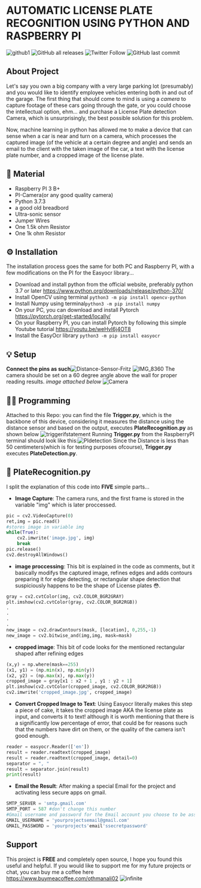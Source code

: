 # AUTOMATIC LICENSE PLATE RECOGNITION USING PYTHON AND RASPBERRY PI

![github1](https://user-images.githubusercontent.com/73076057/130198019-782b3b50-0049-408d-9244-cceee79ca85b.png)
![GitHub all releases](https://img.shields.io/github/downloads/Othm01100001n/License-Plate-Recognition-Garage-Guardian-/total)                                                                         ![Twitter Follow](https://img.shields.io/twitter/follow/othmanali02?style=social)                                                                  ![GitHub last commit](https://img.shields.io/github/last-commit/Othm01100001n/License-Plate-Recognition-Garage-Guardian-)

## About Project
Let's say you own a big company with a very large parking lot (presumably) and you would like to identify employee vehicles entering both in and out of the garage. 
The first thing that should come to mind is using a *camera* to capture footage of these cars going through the gate, or you could choose the intellectual option, ehm... and purchase a License Plate detection Camera, which is unsurprisingly, the best possible solution for this problem.

                                    
Now, machine learning in python has allowed me to make a device that can sense when a car is near and turn on a camera, which processes the captured image (of the
vehicle at a certain degree and angle) and sends an email to the client with the taken image of the car, a text with the license plate number, and a cropped image of the license plate. 


## 🧬 Material
- Raspberry PI 3 B+
- PI-Camera(or any good quality camera)
- Python 3.7.3
- a good old breadbord
- Ultra-sonic sensor
- Jumper Wires
- One 1.5k ohm Resistor
- One 1k ohm Resistor                
                  
## ⚙️ Installation
The installation process goes the same for both PC and Raspberry PI, with a few modifications on the PI for the Easyocr library...
- Download and install python from the official website, preferably python 3.7 or later https://www.python.org/downloads/release/python-370/
- Install OpenCV using terminal `python3 -m pip install opencv-python`
- Install Numpy using terminal`python3 -m pip install numpy`
- On your PC, you can download and install Pytorch https://pytorch.org/get-started/locally/
- On your Raspberry PI, you can install Pytorch by following this simple Youtube tutorial https://youtu.be/weHvI6j4OT8
- Install the EasyOcr library `python3 -m pip install easyocr`
  
## 💡 Setup
**Connect the pins as such**![Distance-Sensor-Fritz](https://user-images.githubusercontent.com/73076057/130138629-15da5e84-b81e-402f-988d-feedf4035a4e.png)
![IMG_8360](https://user-images.githubusercontent.com/73076057/130138787-7685f5ff-9496-4cf4-a432-13eb5bad516c.jpg)
The camera should be set on a 60 degree angle above the wall for proper reading results. *image attached below*
![Camera](https://user-images.githubusercontent.com/73076057/130151109-495c0751-7d25-47fe-9fb6-b9621f553992.jpg)


## 👨‍💻 Programming
Attached to this Repo: you can find the file **Trigger.py**, which is the backbone of this device, considering it measures the distance using the distance sensor
and based on the output, executes **PlateRecognition.py** as shown below
![triggerifstatement](https://user-images.githubusercontent.com/73076057/130140573-c2b3a007-181d-40c6-80ff-2f08674e7ee2.png)
Running **Trigger.py** from the RaspberryPI terminal should look like this:![PIdetection](https://user-images.githubusercontent.com/73076057/130140927-12cc661b-a312-4345-8b51-9d3287d1c5b6.png)
Since the Distance is less than 50 centimeters(which is for testing purposes ofcourse), **Trigger.py** executes **PlateDetection.py**.
## 🐍 PlateRecognition.py
I split the explanation of this code into **FIVE** simple parts...
- **Image Capture**:
The camera runs, and the first frame is stored in the variable "img" which is later proccessed.
```python
pic = cv2.VideoCapture(0)
ret,img = pic.read()
#stores image in variable img
while(True):
    cv2.imwrite('image.jpg', img)
    break
pic.release()
cv2.destroyAllWindows()
```
- **image proccessing**: This bit is explained in the code as comments, but it basically modifys the captured image, refines edges and adds contours preparing it for edge detecting, or rectangular shape detection that suspiciously happens to be the shape of License plates 😳.
```python
gray = cv2.cvtColor(img, cv2.COLOR_BGR2GRAY)
plt.imshow(cv2.cvtColor(gray, cv2.COLOR_BGR2RGB))
.
.
.
.
new_image = cv2.drawContours(mask, [location], 0,255,-1)
new_image = cv2.bitwise_and(img,img, mask=mask)
```
- **cropped image**: This bit of code looks for the mentioned rectangular shaped after refining edges
```python
(x,y) = np.where(mask==255)
(x1, y1) = (np.min(x), np.min(y))
(x2, y2) = (np.max(x), np.max(y))
cropped_image = gray[x1 : x2 + 1 , y1 : y2 + 1]
plt.imshow(cv2.cvtColor(cropped_image, cv2.COLOR_BGR2RGB))
cv2.imwrite('cropped_image.jpg', cropped_image)
```
- **Convert Cropped Image to Text**: Using Easyocr literally makes this step a piece of cake, it takes the cropped image AKA the license plate as input, and converts it to text! although it is worth mentioning that there is a significantly low percentage of error, that could be for reasons such that the numbers have dirt on them, or the quality of the 
camera isn't good enough.
```python
reader = easyocr.Reader(['en'])
result = reader.readtext(cropped_image)
result = reader.readtext(cropped_image, detail=0)
separator = ", "
result = separator.join(result)
print(result)
```
- **Email the Result**: After making a special Email for the project and activating less secure apps on gmail.
```python
SMTP_SERVER = 'smtp.gmail.com'
SMTP_PORT = 587 #don't change this number
#Gmail username and password for the Email account you choose to be associated with your project, you have to enable less secure apps in order for it to work
GMAIL_USERNAME = 'yourprojectsemail@gmail.com'
GMAIL_PASSWORD = 'yourprojects'email'ssecretpassword'
```
## Support
This project is **FREE** and completely open source, I hope you found this useful and helpful. 
If you would like to support me for my future projects or chat, you can buy me a coffee here https://www.buymeacoffee.com/othmanali02
![infinite](https://user-images.githubusercontent.com/73076057/130128647-5599ebfe-bea6-4b64-a501-c7fa32128bbd.png)

